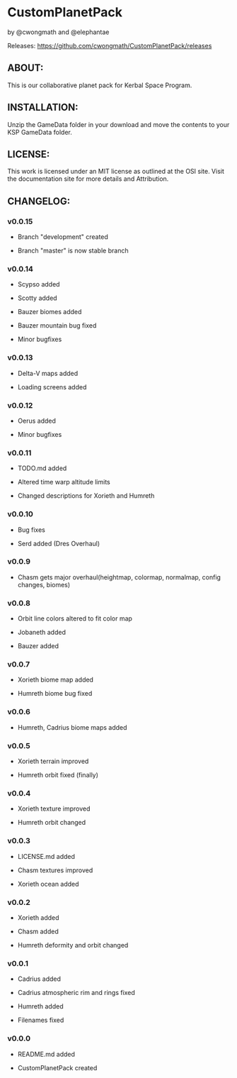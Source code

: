 # CustomPlanetPack
by @cwongmath and @elephantae

Releases: https://github.com/cwongmath/CustomPlanetPack/releases

## ABOUT:

This is our collaborative planet pack for Kerbal Space Program.

## INSTALLATION:

Unzip the GameData folder in your download and move the contents to your KSP GameData folder.

## LICENSE:

This work is licensed under an MIT license as outlined at the OSI site. Visit the documentation site for more details and Attribution.

## CHANGELOG:

### v0.0.15

* Branch "development" created

* Branch "master" is now stable branch

### v0.0.14

* Scypso added

* Scotty added

* Bauzer biomes added

* Bauzer mountain bug fixed

* Minor bugfixes

### v0.0.13

* Delta-V maps added

* Loading screens added

### v0.0.12

* Oerus added

* Minor bugfixes

### v0.0.11

* TODO.md added

* Altered time warp altitude limits

* Changed descriptions for Xorieth and Humreth

### v0.0.10

* Bug fixes

* Serd added (Dres Overhaul)

### v0.0.9

* Chasm gets major overhaul(heightmap, colormap, normalmap, config changes, biomes)

### v0.0.8

* Orbit line colors altered to fit color map

* Jobaneth added

* Bauzer added

### v0.0.7

* Xorieth biome map added

* Humreth biome bug fixed

### v0.0.6

* Humreth, Cadrius biome maps added

### v0.0.5

* Xorieth terrain improved

* Humreth orbit fixed (finally)

### v0.0.4

* Xorieth texture improved

* Humreth orbit changed

### v0.0.3

* LICENSE.md added

* Chasm textures improved

* Xorieth ocean added

### v0.0.2

* Xorieth added

* Chasm added

* Humreth deformity and orbit changed

### v0.0.1

* Cadrius added

* Cadrius atmospheric rim and rings fixed

* Humreth added

* Filenames fixed

### v0.0.0

* README.md added

* CustomPlanetPack created
